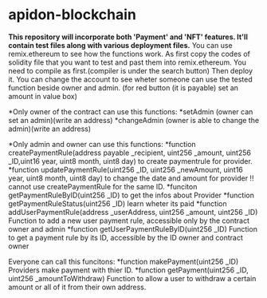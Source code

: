 # apidon-blockchain
**This repository will incorporate both 'Payment' and 'NFT' features. It'll contain test files along with various deployment files.**
You can use remix.ethereum to see how the functions work.
As first copy the codes of solidity file that you want to test and past them into remix.ethereum.
You need to compile as first.(compiler is under the search button)
Then deploy it.
You can change the account to see wheter someone can use the tested function beside owner and admin.
(for red button (it is payable) set an amount in value box)





*Only owner of the contract can use this functions:
  *setAdmin (owner can set an admin)(write an address)
  *changeAdmin (owner is able to change the admin)(write an address)

*Only admin and owner can use this functions:
  *function createPaymentRule(address payable _recipient, uint256 _amount, uint256 _ID,uint16 year, uint8 month, uint8 day) to create paymentrule for provider.
  *function updatePaymentRule(uint256 _ID, uint256 _newAmount, uint16 year, uint8 month, uint8 day) to change the date and amount for provider !! cannot use createPaymentRule for the same ID.
  *funciton getPaymentRuleByID(uint256 _ID) to get the infos about Provider
  *function getPaymentRuleStatus(uint256 _ID) learn wheter its paid
  *function addUserPaymentRule(address _userAddress, uint256 _amount, uint256 _ID) Function to add a new user payment rule, accessible only by the contract owner and admin
  *function getUserPaymentRuleByID(uint256 _ID) Function to get a payment rule by its ID, accessible by the ID owner and contract owner


Everyone can call this funcitons:
  *function makePayment(uint256 _ID) Providers make payment with thier ID.
  *function getPayment(uint256 _ID, uint256 _amountToWithdraw) Function to allow a user to withdraw a certain amount or all of it from their own address.












